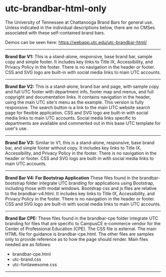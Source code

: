 # utc-brandbar-html-only
The University of Tennessee at Chattanooga Brand Bars for general use. Unless indicated in the individual descriptions below, there are no CMSes associated with these self-contained brand bars.

Demos can be seen here: https://webapp.utc.edu/utc-brandbar-html/

<hr />

<strong>Brand Bar V1:</strong> This is a stand-alone, responsive, base brand bar, sample copy and simple footer. It includes key links to Title IX, Accessibility, and Privacy Policy in the footer. There is no navigation in the header or footer. CSS and SVG logo are built-in with social media links to main UTC accounts.

<hr />

<strong>Brand Bar V2:</strong> This is a stand-alone, brand bar and page, with sample copy and full UTC footer with department info, footer map and menus, and full copyright and documentation links. It contains navigation in the header, using the main UTC site's menu as the example. This version is fully responsive. The search button is a link to the main UTC website search page for flexible application. CSS and SVG logo are built-in with social media links to main UTC accounts. Social media links specific to departments are available and commented out in this base UTC template for user's use.

<hr />

<strong>Brand Bar V3:</strong> Similar to V1, this is a stand-alone, responsive, base brand bar, and simple footer without copy. It includes key links to Title IX, Accessibility, and Privacy Policy in the footer. There is no navigation in the header or footer. CSS and SVG logo are built-in with social media links to main UTC accounts.

<hr />

<strong>Brand Bar V4: For Bootstrap Application</strong> These files found in the brandbar-bootstrap folder integrate UTC branding for applications using Bootstrap, including those with modal windows. Bootstrap css and js files are relative to the brandbar-v4.html. It includes key links to Title IX, Accessibility, and Privacy Policy in the footer. There is no navigation in the header or footer. CSS and SVG logo are built-in with social media links to main UTC accounts.

<hr />
<strong>Brand Bar CPE:</strong> These files found in the brandbar-cpe folder integrate UTC branding for files that are specific to CampusCE e-commerce vendor for the Center of Professional Education (CPE). The CSS file is external. The main HTML file for guidance is brandbar-cpe.html. The other files are samples only to provide reference as to how the page should render. Main files needed are as follows:

<ul>
  <li>brandbar-cpe.html</li>
  <li>utc-brand.css</li>
  <li>utc-fontawesome.css</li>
</ul>

<hr />
